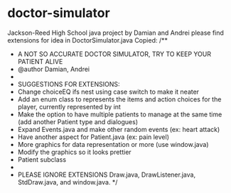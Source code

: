 # doctor-simulator
Jackson-Reed High School java project by Damian and Andrei
please find extensions for idea in DoctorSimulator.java
Copied:
/**
 * A NOT SO ACCURATE DOCTOR SIMULATOR, TRY TO KEEP YOUR PATIENT ALIVE
 * @author Damian, Andrei
 * 
 * SUGGESTIONS FOR EXTENSIONS: 
 *  Change choiceEQ ifs nest using case switch to make it neater
 *  Add an enum class to represents the items and action choices for the player, currently represented by int
 *  Make the option to have multiple patients to manage at the same time (add another Patient type and dialogues)
 *  Expand Events.java and make other random events (ex: heart attack)
 *  Have another aspect for Patient.java (ex: pain level)
 *  More graphics for data representation or more (use window.java)
 *  Modify the graphics so it looks prettier
 *  Patient subclass
 * 
 *  PLEASE IGNORE EXTENSIONS Draw.java, DrawListener.java, StdDraw.java, and window.java. 
 */
